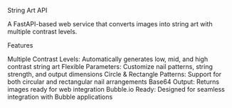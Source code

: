 String Art API

A FastAPI-based web service that converts images into string art with multiple contrast levels.

Features

Multiple Contrast Levels: Automatically generates low, mid, and high contrast string art
Flexible Parameters: Customize nail patterns, string strength, and output dimensions
Circle & Rectangle Patterns: Support for both circular and rectangular nail arrangements
Base64 Output: Returns images ready for web integration
Bubble.io Ready: Designed for seamless integration with Bubble applications